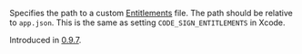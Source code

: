 Specifies the path to a custom
<a href='https://developer.apple.com/documentation/bundleresources/entitlements'>Entitlements</a>
file. The path should be relative to `app.json`. This is the same as setting
`CODE_SIGN_ENTITLEMENTS` in Xcode.

Introduced in
<a href='//github.com/microsoft/react-native-test-app/releases/tag/0.9.7'>0.9.7</a>.
